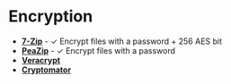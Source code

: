 # Encryption

- [**7-Zip**](https://7-zip.org) - ✓ Encrypt files with a password + 256 AES bit
- [**PeaZip**](https://peazip.github.io) - ✓ Encrypt files with a password
- [**Veracrypt**](https://veracrypt.fr)
- [**Cryptomator**](https://cryptomator.org)
